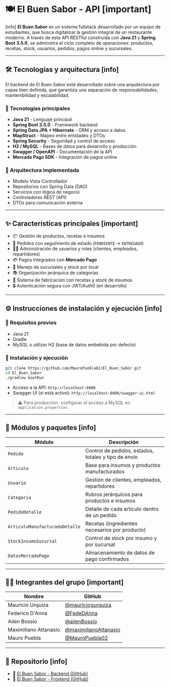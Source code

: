 # 🍽️ El Buen Sabor - API [important]

[info] **El Buen Sabor** es un sistema fullstack desarrollado por un equipo de estudiantes, que busca digitalizar la gestión integral de un restaurante moderno. A través de esta API RESTful construida con **Java 21** y **Spring Boot 3.5.0**, se administra el ciclo completo de operaciones: productos, recetas, stock, usuarios, pedidos, pagos online y sucursales.

---

## 🛠️ Tecnologías y arquitectura [info]

El backend de El Buen Sabor está desarrollado sobre una arquitectura por capas bien definida, que garantiza una separación de responsabilidades, mantenibilidad y escalabilidad.

### 🔧 Tecnologías principales
- **Java 21** - Lenguaje principal
- **Spring Boot 3.5.0** - Framework backend
- **Spring Data JPA + Hibernate** - ORM y acceso a datos
- **MapStruct** - Mapeo entre entidades y DTOs
- **Spring Security** - Seguridad y control de acceso
- **H2 / MySQL** - Bases de datos para desarrollo y producción
- **Swagger / OpenAPI** - Documentación de la API
- **Mercado Pago SDK** - Integración de pagos online

### 🧱 Arquitectura implementada
- Modelo Vista Controllador
- Repositorios con Spring Data (DAO)
- Servicios con lógica de negocio
- Controladores REST (API)
- DTOs para comunicación externa

---

## ✨ Características principales [important]

- 📦 Gestión de productos, recetas e insumos
- 🧾 Pedidos con seguimiento de estado (`PENDIENTE` → `ENTREGADO`)
- 🧍‍♂️ Administración de usuarios y roles (clientes, empleados, repartidores)
- 💳 Pagos integrados con **Mercado Pago**
- 🏪 Manejo de sucursales y stock por local
- 📚 Organización jerárquica de categorías
- 🧮 Sistema de fabricación con recetas y stock de insumos
- 🔒 Autenticación segura con JWT/Auth0 (en desarrollo)

---

## ⚙️ Instrucciones de instalación y ejecución [info]

### 📌 Requisitos previos
- Java 21
- Gradle
- MySQL o utilizar H2 (base de datos embebida por defecto)

### 🧪 Instalación y ejecución

```bash
git clone https://github.com/MauroPuebla02/El_Buen_Sabor.git
cd El_Buen_Sabor
./gradlew bootRun
```

- Acceso a la API: `http://localhost:8080`
- Swagger UI (si está activo): `http://localhost:8080/swagger-ui.html`

> ⚠️ Para producción, configurar el acceso a MySQL en `application.properties`

---

## 🧩 Módulos y paquetes [info]

| Módulo | Descripción |
|--------|-------------|
| `Pedido` | Control de pedidos, estados, totales y tipo de envío |
| `Articulo` | Base para insumos y productos manufacturados |
| `Usuario` | Gestión de clientes, empleados, repartidores |
| `Categoria` | Rubros jerárquicos para productos e insumos |
| `PedidoDetalle` | Detalle de cada artículo dentro de un pedido |
| `ArticuloManufacturadoDetalle` | Recetas (ingredientes necesarios por producto) |
| `StockInsumoSucursal` | Control de stock por insumo y por sucursal |
| `DatosMercadoPago` | Almacenamiento de datos de pago confirmados |

---

## 🧑‍💻 Integrantes del grupo [important]

| Nombre | GitHub |
|--------|--------|
| Mauricio Urquiza | [@mauriciogurquiza](https://github.com/mauriciogurquiza) |
| Federico D'Anna | [@FedeDAnna](https://github.com/FedeDAnna) |
| Ailen Bossio | [@ailenBossio](https://github.com/ailenBossio) |
| Maximiliano Attanasio | [@maximilianoAttanasio](https://github.com/maximilianoAttanasio) |
| Mauro Puebla | [@MauroPuebla02](https://github.com/MauroPuebla02) |

---

## 📎 Repositorio [info]
- 🔗 [El Buen Sabor - Backend (GitHub)](https://github.com/MauroPuebla02/El_Buen_Sabor)
- 🔗 [El Buen Sabor - Frontend (GitHub)](https://github.com/FedeDAnna/El_Buen_Sabor_front)
